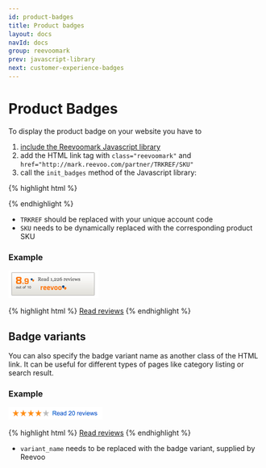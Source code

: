 ```yaml
---
id: product-badges
title: Product badges
layout: docs
navId: docs
group: reevoomark
prev: javascript-library
next: customer-experience-badges
---
```


# Product Badges

To display the product badge on your website you have to

1. [include the Reevoomark Javascript library](../javascript-library)
2. add the HTML link tag with `class="reevoomark"` and `href="http://mark.reevoo.com/partner/TRKREF/SKU"`
3. call the `init_badges` method of the Javascript library:

{% highlight html %}
<script type="text/javascript">
  afterReevooMarkLoaded = [function() {
    ReevooApi.load('TRKREF', function(retailer) {
      retailer.init_badges();
    });
  }];
</script>
{% endhighlight %}

* `TRKREF` should be replaced with your unique account code
* `SKU` needs to be dynamically replaced with the corresponding product SKU

### Example

![Default badge](/assets/product-badge.png)

{% highlight html %}
<a class="reevoomark" href="http://mark.reevoo.com/partner/TRKREF/SKU">Read reviews</a>
{% endhighlight %}


## Badge variants

You can also specify the badge variant name as another class of the HTML link. It can be useful
for different types of pages like category listing or search result.


### Example

![Badge variant](/assets/product-badge-variant.png)

{% highlight html %}
<a class="reevoomark variant_name" href="http://mark.reevoo.com/partner/TRKREF/SKU">Read reviews</a>
{% endhighlight %}

* `variant_name` needs to be replaced with the badge variant, supplied by Reevoo

